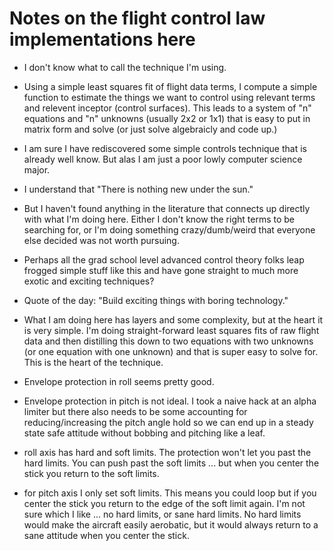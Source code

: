 # Notes on the flight control law implementations here

* I don't know what to call the technique I'm using.

* Using a simple least squares fit of flight data terms, I compute a simple
  function to estimate the things we want to control using relevant terms and
  relevent inceptor (control surfaces).  This leads to a system of "n" equations
  and "n" unknowns (usually 2x2 or 1x1) that is easy to put in matrix form and
  solve (or just solve algebraicly and code up.)

* I am sure I have rediscovered some simple controls technique that is already
  well know.  But alas I am just a poor lowly computer science major.

* I understand that "There is nothing new under the sun."

* But I haven't found anything in the literature that connects up directly with
  what I'm doing here.  Either I don't know the right terms to be searching for,
  or I'm doing something crazy/dumb/weird that everyone else decided was not
  worth pursuing.

* Perhaps all the grad school level advanced control theory folks leap frogged
  simple stuff like this and have gone straight to much more exotic and exciting
  techniques?

* Quote of the day: "Build exciting things with boring technology."

* What I am doing here has layers and some complexity, but at the heart it is
  very simple.  I'm doing straight-forward least squares fits of raw flight data
  and then distilling this down to two equations with two unknowns (or one
  equation with one unknown) and that is super easy to solve for.  This is the
  heart of the technique.

* Envelope protection in roll seems pretty good.

* Envelope protection in pitch is not ideal.  I took a naive hack at an alpha
  limiter but there also needs to be some accounting for reducing/increasing the
  pitch angle hold so we can end up in a steady state safe attitude without
  bobbing and pitching like a leaf.

* roll axis has hard and soft limits.  The protection won't let you past the
  hard limits.  You can push past the soft limits ... but when you center the
  stick you return to the soft limits.

* for pitch axis I only set soft limits.  This means you could loop but if you
  center the stick you return to the edge of the soft limit again.   I'm not
  sure which I like ... no hard limits, or sane hard limits.  No hard limits
  would make the aircraft easily aerobatic, but it would always return to a sane
  attitude when you center the stick.

